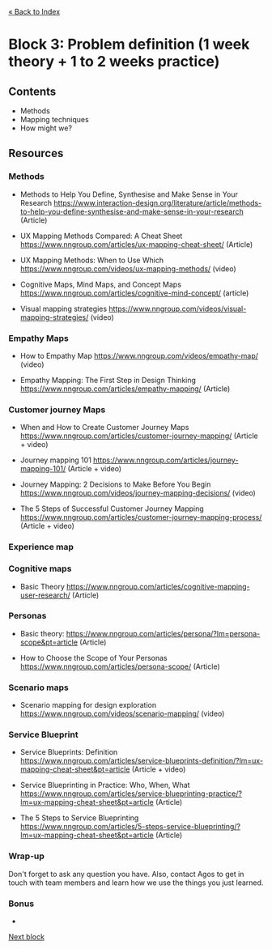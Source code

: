 [« Back to Index](../../README.md)

# Block 3: Problem definition (1 week theory + 1 to 2 weeks practice)

## Contents

- Methods
- Mapping techniques
- How might we?

## Resources

### Methods

- Methods to Help You Define, Synthesise and Make Sense in Your Research https://www.interaction-design.org/literature/article/methods-to-help-you-define-synthesise-and-make-sense-in-your-research (Article)

- UX Mapping Methods Compared: A Cheat Sheet https://www.nngroup.com/articles/ux-mapping-cheat-sheet/ (Article)

- UX Mapping Methods: When to Use Which https://www.nngroup.com/videos/ux-mapping-methods/ (video)

- Cognitive Maps, Mind Maps, and Concept Maps https://www.nngroup.com/articles/cognitive-mind-concept/ (article)

- Visual mapping strategies https://www.nngroup.com/videos/visual-mapping-strategies/ (video)


### Empathy Maps

- How to Empathy Map https://www.nngroup.com/videos/empathy-map/ (video)

- Empathy Mapping: The First Step in Design Thinking https://www.nngroup.com/articles/empathy-mapping/ (Article)


### Customer journey Maps

- When and How to Create Customer Journey Maps https://www.nngroup.com/articles/customer-journey-mapping/ (Article + video)

- Journey mapping 101 https://www.nngroup.com/articles/journey-mapping-101/ (Article + video)

- Journey Mapping: 2 Decisions to Make Before You Begin https://www.nngroup.com/videos/journey-mapping-decisions/ (video)

- The 5 Steps of Successful Customer Journey Mapping https://www.nngroup.com/articles/customer-journey-mapping-process/ (Article + video)


### Experience map


### Cognitive maps

- Basic Theory https://www.nngroup.com/articles/cognitive-mapping-user-research/ (Article)

### Personas

- Basic theory: https://www.nngroup.com/articles/persona/?lm=persona-scope&pt=article (Article)

- How to Choose the Scope of Your Personas https://www.nngroup.com/articles/persona-scope/ (Article)


### Scenario maps

- Scenario mapping for design exploration https://www.nngroup.com/videos/scenario-mapping/ (video)


### Service Blueprint

- Service Blueprints: Definition https://www.nngroup.com/articles/service-blueprints-definition/?lm=ux-mapping-cheat-sheet&pt=article (Article + video)

- Service Blueprinting in Practice: Who, When, What https://www.nngroup.com/articles/service-blueprinting-practice/?lm=ux-mapping-cheat-sheet&pt=article (Article)

- The 5 Steps to Service Blueprinting https://www.nngroup.com/articles/5-steps-service-blueprinting/?lm=ux-mapping-cheat-sheet&pt=article (Article)

  

### Wrap-up

Don't forget to ask any question you have. Also, contact Agos to get in touch with team members and learn how we use the things you just learned.

### Bonus

- 

[Next block](../block-4/ideation.md)
